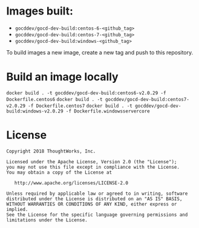 # Images built:

- `gocddev/gocd-dev-build:centos-6-<github_tag>`
- `gocddev/gocd-dev-build:centos-7-<github_tag>`
- `gocddev/gocd-dev-build:windows-<github_tag>`

To build images a new image, create a new tag and push to this repository.

# Build an image locally

`docker build . -t gocddev/gocd-dev-build:centos6-v2.0.29 -f Dockerfile.centos6`
`docker build . -t gocddev/gocd-dev-build:centos7-v2.0.29 -f Dockerfile.centos7`
`docker build . -t gocddev/gocd-dev-build:windows-v2.0.29 -f Dockerfile.windowsservercore`

# License

```plain
Copyright 2018 ThoughtWorks, Inc.

Licensed under the Apache License, Version 2.0 (the "License");
you may not use this file except in compliance with the License.
You may obtain a copy of the License at

   http://www.apache.org/licenses/LICENSE-2.0

Unless required by applicable law or agreed to in writing, software
distributed under the License is distributed on an "AS IS" BASIS,
WITHOUT WARRANTIES OR CONDITIONS OF ANY KIND, either express or implied.
See the License for the specific language governing permissions and
limitations under the License.
```